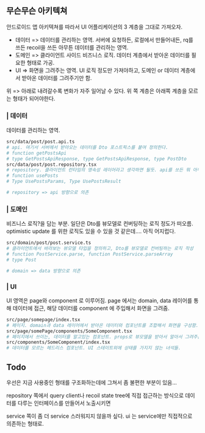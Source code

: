 ## 무슨무슨 아키텍쳐

안드로이드 앱 아키텍쳐를 따라서 UI 어플리케이션의 3 계층을 그대로 가져오자.

- 데이터
  => 데이터를 관리하는 영역. 서버에 요청하든, 로컬에서 만들어내든, rq를 쓰든 recoil을 쓰든 아무튼 데이터를 관리하는 영역.
- 도메인
  => 클라이언트 사이드 비즈니스 로직. 데이터 계층에서 받아온 데이터를 필요한 형태로 가공.
- UI
  => 화면을 그려주는 영역. UI 로직 정도만 가져야하고, 도메인 or 데이터 계층에서 받아온 데이터를 그려주기만 함.

위 => 아래로 내려갈수록 변화가 자주 일어날 수 있다. 위 쪽 계층은 아래쪽 계층을 모르는 형태가 되어야한다.

### | 데이터

데이터를 관리하는 영역.

```bash
src/data/post/post.api.ts
# api. 여기서 서버에서 받아오는 데이터를 Dto 포스트픽스를 붙여 정의한다.
# function getPostsApi
# type GetPostsApiResponse, type GetPostsApiResponse, type PostDto
src/data/post/post.repository.tsx
# repository. 클라이언트 런타임의 영속성 레이어라고 생각하면 될듯. api를 쏘든 뭐 아무튼 다른걸 하든 해서 데이터를 만들고, rq를 쓰든, recoil을 쓰든 해서 데이터를 들고있는 곳.
# function usePosts
# Type UsePostsParams, Type UsePostsResult

# repository => api 방향으로 의존
```

### | 도메인

비즈니스 로직?을 담는 부분. 일단은 Dto를 뷰모델로 컨버팅하는 로직 정도가 떠오름. optimistic update 를 위한 로직도 있을 수 있을 것 같은데.... 아직 어지럽다.

```bash
src/domain/post/post.service.ts
# 클라이언트에서 바라보는 뷰모델 타입을 정의하고, Dto를 뷰모델로 컨버팅하는 로직 작성
# function PostService.parse, function PostService.parseArray
# type Post

# domain => data 방향으로 의존
```

### | UI

UI 영역은 page와 component 로 이루어짐. page 에서는 domain, data 레이어를 통해 데이터에 접근, 해당 데이터를 component 에 주입해서 화면을 그려줌.

```bash
src/page/somepage/index.tsx
# 페이지. domain과 data 레이어에서 받아온 데이터와 컴포넌트를 조합해서 화면을 구성함.
src/page/somePage/components/SomeComponent.tsx
# 페이지에서 쓰이는, 데이터를 알고있는 컴포넌트. props로 뷰모델을 받아서 알아서 그려주는 컴포넌트.
src/components/SomeComponent/index.tsx
# 데이터를 모르는 헤드리스 컴포넌트. UI 스테이트외에 상태를 가지지 않는 녀석들.
```

## Todo

우선은 지금 사용중인 형태를 구조화하는데에 그쳐서 좀 불편한 부분이 있음...

repository 쪽에서 query client나 recoil state tree에 직접 접근하는 방식으로 데이터를 다루는 인터페이스를 만들어서 노출시키면

service 쪽이 좀 더 service 스러워지지 않을까 싶다. ui 는 service에만 직접적으로 의존하는 형태로.
